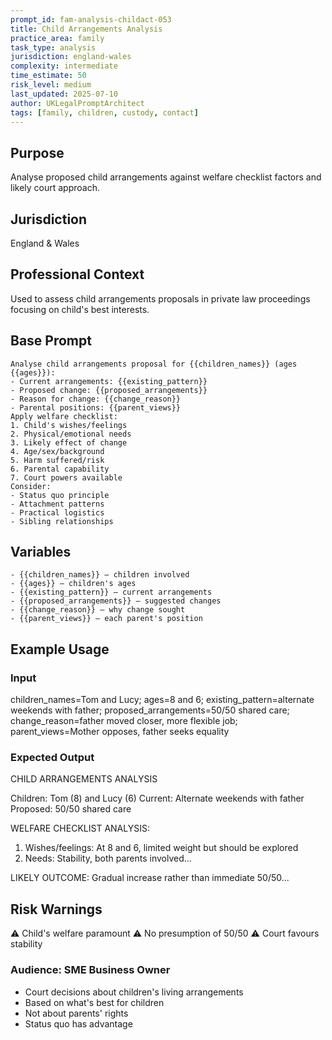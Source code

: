 ```yaml
---
prompt_id: fam-analysis-childact-053
title: Child Arrangements Analysis
practice_area: family
task_type: analysis
jurisdiction: england-wales
complexity: intermediate
time_estimate: 50
risk_level: medium
last_updated: 2025-07-10
author: UKLegalPromptArchitect
tags: [family, children, custody, contact]
---
```


## Purpose
Analyse proposed child arrangements against welfare checklist factors and likely court approach.

## Jurisdiction
England & Wales

## Professional Context
Used to assess child arrangements proposals in private law proceedings focusing on child's best interests.

## Base Prompt
```text
Analyse child arrangements proposal for {{children_names}} (ages {{ages}}):
- Current arrangements: {{existing_pattern}}
- Proposed change: {{proposed_arrangements}}
- Reason for change: {{change_reason}}
- Parental positions: {{parent_views}}
Apply welfare checklist:
1. Child's wishes/feelings
2. Physical/emotional needs
3. Likely effect of change
4. Age/sex/background
5. Harm suffered/risk
6. Parental capability
7. Court powers available
Consider:
- Status quo principle
- Attachment patterns
- Practical logistics
- Sibling relationships
```

## Variables
```text
- {{children_names}} – children involved
- {{ages}} – children's ages
- {{existing_pattern}} – current arrangements
- {{proposed_arrangements}} – suggested changes
- {{change_reason}} – why change sought
- {{parent_views}} – each parent's position
```

## Example Usage
### Input
children_names=Tom and Lucy; ages=8 and 6; existing_pattern=alternate weekends with father; proposed_arrangements=50/50 shared care; change_reason=father moved closer, more flexible job; parent_views=Mother opposes, father seeks equality

### Expected Output
CHILD ARRANGEMENTS ANALYSIS

Children: Tom (8) and Lucy (6)
Current: Alternate weekends with father
Proposed: 50/50 shared care

WELFARE CHECKLIST ANALYSIS:
1. Wishes/feelings: At 8 and 6, limited weight but should be explored
2. Needs: Stability, both parents involved...

LIKELY OUTCOME: Gradual increase rather than immediate 50/50...

## Risk Warnings
⚠️ Child's welfare paramount
⚠️ No presumption of 50/50
⚠️ Court favours stability

### Audience: SME Business Owner
- Court decisions about children's living arrangements
- Based on what's best for children
- Not about parents' rights
- Status quo has advantage
